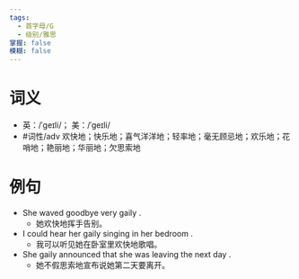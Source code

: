 ```yaml
---
tags:
  - 首字母/G
  - 级别/雅思
掌握: false
模糊: false
---
```

# 词义
- 英：/ˈɡeɪli/； 美：/ˈɡeɪli/
- #词性/adv  欢快地；快乐地；喜气洋洋地；轻率地；毫无顾忌地；欢乐地；花哨地；艳丽地；华丽地；欠思索地
# 例句
- She waved goodbye very gaily .
	- 她欢快地挥手告别。
- I could hear her gaily singing in her bedroom .
	- 我可以听见她在卧室里欢快地歌唱。
- She gaily announced that she was leaving the next day .
	- 她不假思索地宣布说她第二天要离开。
